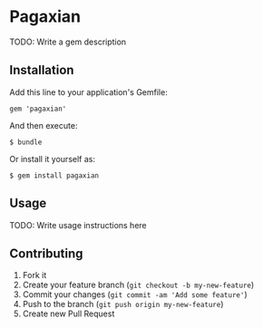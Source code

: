 # Pagaxian

TODO: Write a gem description

## Installation

Add this line to your application's Gemfile:

    gem 'pagaxian'

And then execute:

    $ bundle

Or install it yourself as:

    $ gem install pagaxian

## Usage

TODO: Write usage instructions here

## Contributing

1. Fork it
2. Create your feature branch (`git checkout -b my-new-feature`)
3. Commit your changes (`git commit -am 'Add some feature'`)
4. Push to the branch (`git push origin my-new-feature`)
5. Create new Pull Request
